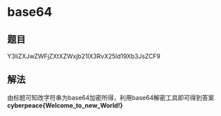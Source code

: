 # base64

## 题目

Y3liZXJwZWFjZXtXZWxjb21lX3RvX25ld19Xb3JsZCF9



## 解法

由标题可知改字符串为base64加密所得，利用base64解密工具即可得到答案
**cyberpeace{Welcome_to_new_World!}**
